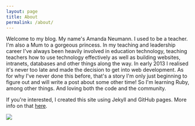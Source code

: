 ```yaml
---
layout: page
title: About
permalink: /about/
---
```


Welcome to my blog. My name's Amanda Neumann. I used to be a teacher. I'm also a Mum to a gorgeous princess. In my teaching and leadership career I've always been heavily involved in education technology, teaching teachers how to use technology effectively as well as building websites, intranets, databases and other things along the way. In early 2013 I realised it's never too late and made the decision to get into web development. As for why I've never done this before, that's a story I'm only just beginning to figure out and will write a post about some other time! So I'm learning Ruby, among other things. And loving both the code and the community. 

If you're interested, I created this site using Jekyll and GitHub pages. More info on that [here](/posts/welcome-to-jekyll).

<div class="my-center"><img class="img-rounded" src="{{ site.base_url }}/images/amanda.jpeg"/></div>
